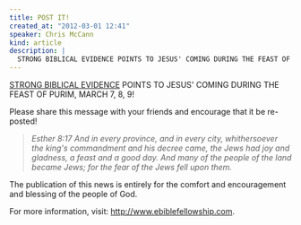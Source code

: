 ```yaml
---
title: POST IT!
created_at: "2012-03-01 12:41"
speaker: Chris McCann
kind: article
description: |
  STRONG BIBLICAL EVIDENCE POINTS TO JESUS' COMING DURING THE FEAST OF PURIM, MARCH 7, 8, 9!
---
```

[STRONG BIBLICAL EVIDENCE](http://www.ebiblefellowship.com/2012-end-of-the-world/) POINTS 
TO JESUS' COMING DURING THE FEAST OF PURIM, MARCH 7, 8, 9!

Please share this message with your friends and encourage that it be re-posted!

> *Esther 8:17 And in every province, and in every city, whithersoever the king's commandment 
> and his decree came, the Jews had joy and gladness, a feast and a good day. And many of 
> the people of the land became Jews; for the fear of the Jews fell upon them.*

The publication of this news is entirely for the comfort and encouragement and blessing of 
the people of God. 

For more information, visit: <http://www.ebiblefellowship.com>.
